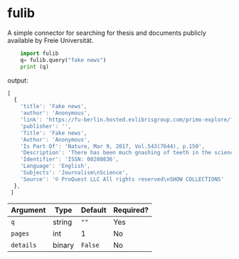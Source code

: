 # fulib
A simple connector for searching for thesis and documents publicly available by Freie Universität.

```python
    import fulib
    q= fulib.query("fake news")
    print (q)
```

output:
```javascript
[
  {
    'title': 'Fake news',
    'author': 'Anonymous',
    'link': 'https://fu-berlin.hosted.exlibrisgroup.com/primo-explore/fulldisplay?docid=TN_proquest1876465797&context=PC&vid=FUB&lang=en_US&search_scope=FUB_ALL&adaptor=primo_central_multiple_fe&tab=fub&query=any,contains,fake%20news&offset=0',
    'publisher': '',
    'Title': 'Fake news',
    'Author': 'Anonymous',
    'Is Part Of': 'Nature, Mar 9, 2017, Vol.543(7644), p.150',
    'Description': 'There has been much gnashing of teeth in the science-journalism community this week, with the release of an infographic that claims to rate the best and worst sites for scientific news. According to the American Council on Science and Health, which helped to prepare the ranking, the field is in a shoddy state. "If journalism as a whole is bad (and it is)," says the council, "science journalism is even worse. Not only is it susceptible to the same sorts of biases that afflict regular journalism, but it is uniquely vulnerable to outrageous sensationalism" (see go.nature.com/2mhmupd).',
    'Identifier': 'ISSN: 00280836',
    'Language': 'English',
    'Subjects': 'Journalism\nScience',
    'Source': '© ProQuest LLC All rights reserved\nSHOW COLLECTIONS'
  },
 ]
```



| **Argument**   | **Type**        | **Default**    | **Required?** |
|----------------|-----------------|----------------|---------------|
| `q`            | string          | `""`           | Yes           |
| `pages`        | int             | 1              | No            |
| `details`      | binary          | `False`        | No            |





